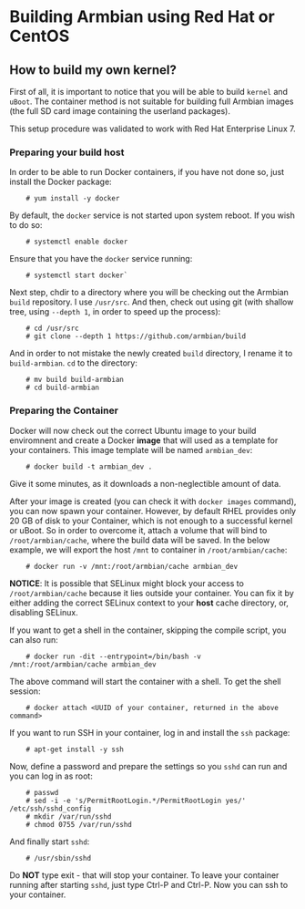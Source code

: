 # Building Armbian using Red Hat or CentOS

## How to build my own kernel?

First of all, it is important to notice that you will be able to build `kernel` and `uBoot`. The container method is not suitable for building full Armbian images (the full SD card image containing the userland packages).

This setup procedure was validated to work with Red Hat Enterprise Linux 7.

### Preparing your build host

In order to be able to run Docker containers, if you have not done so, just install the Docker package:

        # yum install -y docker

By default, the `docker` service is not started upon system reboot. If you wish to do so:

        # systemctl enable docker

Ensure that you have the `docker` service running:

        # systemctl start docker`

Next step, chdir to a directory where you will be checking out the Armbian `build` repository. I use `/usr/src`. And then, check out using git (with shallow tree, using `--depth 1`, in order to speed up the process):

        # cd /usr/src
        # git clone --depth 1 https://github.com/armbian/build

And in order to not mistake the newly created `build` directory, I rename it to `build-armbian`. `cd` to the directory:

        # mv build build-armbian
        # cd build-armbian

### Preparing the Container

Docker will now check out the correct Ubuntu image to your build enviromnent and create a Docker **image** that will used as a template for your containers. This image template will be named `armbian_dev`:

        # docker build -t armbian_dev .

Give it some minutes, as it downloads a non-neglectible amount of data.

After your image is created (you can check it with `docker images` command), you can now spawn your container. However, by default RHEL provides only 20 GB of disk to your Container, which is not enough to a successful kernel or uBoot. So in order to overcome it, attach a volume that will bind to `/root/armbian/cache`, where the build data will be saved. In the below example, we will export the host `/mnt` to container in `/root/armbian/cache`:

        # docker run -v /mnt:/root/armbian/cache armbian_dev

**NOTICE**: It is possible that SELinux might block your access to `/root/armbian/cache` because it lies outside your container. You can fix it by either adding the correct SELinux context to your **host** cache directory, or, disabling SELinux.

If you want to get a shell in the container, skipping the compile script, you can also run:

        # docker run -dit --entrypoint=/bin/bash -v /mnt:/root/armbian/cache armbian_dev

The above command will start the container with a shell. To get the shell session:

        # docker attach <UUID of your container, returned in the above command>

If you want to run SSH in your container, log in and install the `ssh` package:

        # apt-get install -y ssh

Now, define a password and prepare the settings so you `sshd` can run and you can log in as root:

        # passwd
        # sed -i -e 's/PermitRootLogin.*/PermitRootLogin yes/' /etc/ssh/sshd_config
        # mkdir /var/run/sshd
        # chmod 0755 /var/run/sshd

And finally start `sshd`:

        # /usr/sbin/sshd

Do **NOT** type exit - that will stop your container. To leave your container running after starting `sshd`, just type Ctrl-P and Ctrl-P. Now you can ssh to your container.
